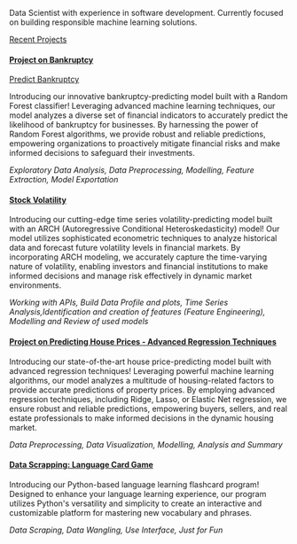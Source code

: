 Data Scientist with experience in software development.
Currently focused on building responsible machine learning solutions.

<u>Recent Projects</u>
  
#### [Project on Bankruptcy](https://github.com/abolayo/wqu_learnings/blob/master/Bankruptcy/bank_ruptcy-Copy1.ipynb)
 [Predict Bankruptcy]('interact%20%20with%20app')

<p>Introducing our innovative bankruptcy-predicting model built with a Random Forest classifier!
Leveraging advanced machine learning techniques, our model analyzes a diverse set of financial indicators to accurately
predict the likelihood of bankruptcy for businesses. By harnessing the power of Random Forest algorithms, we provide
robust and reliable predictions, empowering organizations to proactively mitigate financial risks and make informed
decisions to safeguard their investments. </p>
<i>Exploratory Data Analysis, Data Preprocessing, Modelling, Feature Extraction,
Model Exportation</i>


#### [Stock Volatility](https://github.com/abolayo/wqu_learnings/blob/master/Volatility/project.ipynb)
<p>Introducing our cutting-edge time series volatility-predicting model built with an ARCH (Autoregressive Conditional
Heteroskedasticity) model! Our model utilizes sophisticated econometric techniques to analyze historical data and
forecast future volatility levels in financial markets. By incorporating ARCH modeling, we accurately capture the
time-varying nature of volatility, enabling investors and financial institutions to make informed decisions and manage
risk effectively in dynamic market environments.</p>

<i>Working with APIs, Build Data Profile and plots, Time Series Analysis,Identification and creation of features (Feature Engineering),
Modelling and Review of used models</i>

#### [Project on Predicting House Prices - Advanced Regression Techniques](https://github.com/abolayo/DScience/blob/master/kaggel/house-prices.ipynb)
<p>Introducing our state-of-the-art house price-predicting model built with advanced regression techniques! Leveraging 
powerful machine learning algorithms, our model analyzes a multitude of housing-related factors to provide accurate 
predictions of property prices. By employing advanced regression techniques, including Ridge, Lasso, or Elastic Net
regression, we ensure robust and reliable predictions, empowering buyers, sellers, and real estate professionals to 
make informed decisions in the dynamic housing market.</p>
<i>Data Preprocessing, Data Visualization, Modelling, Analysis and Summary</i>
 
   
#### [Data Scrapping: Language Card Game ](https://github.com/abolayo/games/tree/main/project_flash_cards)
<p>Introducing our Python-based language learning flashcard program! Designed to enhance your language learning
experience, our program utilizes Python's versatility and simplicity to create an interactive and customizable platform
for mastering new vocabulary and phrases.</p>
<i>Data Scraping, Data Wangling, Use Interface, Just for Fun </i>

 
 

 